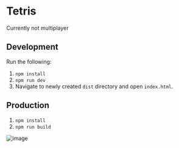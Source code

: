 # Tetris
Currently not multiplayer

## Development
Run the following:

1. `npm install`
2. `npm run dev`
3. Navigate to newly created `dist` directory and open `index.html`.

## Production
1. `npm install`
2. `npm run build`

![image](https://github.com/LucaCoduriV/Multiplayer-Tetris/assets/43602144/916b6a7e-4ef5-4da1-8c11-c17b3f676144)
